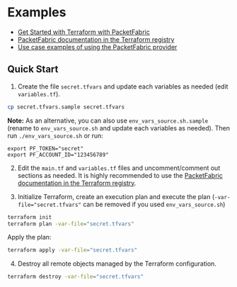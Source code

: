 # Examples

- [Get Started with Terraform with PacketFabric](https://docs.packetfabric.com/api/terraform/)
- [PacketFabric documentation in the Terraform registry](https://registry.terraform.io/providers/PacketFabric/packetfabric/latest/docs)
- [Use case examples of using the PacketFabric provider](./use-cases)

## Quick Start

1. Create the file ``secret.tfvars`` and update each variables as needed (edit ``variables.tf``).

```sh
cp secret.tfvars.sample secret.tfvars
```

**Note:** As an alternative, you can also use ``env_vars_source.sh.sample`` (rename to ``env_vars_source.sh`` and update each variables as needed). Then run ``./env_vars_source.sh`` or run:

```
export PF_TOKEN="secret"
export PF_ACCOUNT_ID="123456789"
```

2. Edit the ``main.tf`` and ``variables.tf`` files and uncomment/comment out sections as needed. It is highly recommended to use the [PacketFabric documentation in the Terraform registry](https://registry.terraform.io/providers/PacketFabric/packetfabric/latest/docs).

3. Initialize Terraform, create an execution plan and execute the plan (``-var-file="secret.tfvars"`` can be removed if you used ``env_vars_source.sh``)

```sh
terraform init
terraform plan -var-file="secret.tfvars"
```

Apply the plan:

```sh
terraform apply -var-file="secret.tfvars"
```

4. Destroy all remote objects managed by the Terraform configuration.

```sh
terraform destroy -var-file="secret.tfvars"
```